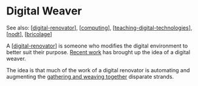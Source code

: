 # Digital Weaver

See also: [[digital-renovator]], [[computing]], [[teaching-digital-technologies]], [[nodt]], [[bricolage]]

A [[digital-renovator]] is someone who modifies the digital environment to better suit their purpose. [Recent work](../../sense/Paper-Ideas/gatherers-weavers-augmenters.md) has brought up the idea of a digital weaver.

The idea is that much of the work of a digital renovator is automating and augmenting the [gathering and weaving together](../CASA/bad_set-casa-gather-weave.md#gathering-weaving-and-epistemic-fluency) disparate strands.




[//begin]: # "Autogenerated link references for markdown compatibility"
[digital-renovator]: digital-renovator "Digital Renovator"
[computing]: computing "Computing"
[teaching-digital-technologies]: <../Teaching/Digital Technologies/teaching-digital-technologies> "Teaching Digital Technologies"
[nodt]: ../nodt/nodt "Nature of Digital Technology"
[bricolage]: ../Bricolage/bricolage "Bricolage"
[//end]: # "Autogenerated link references"